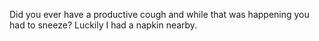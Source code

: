 Did you ever have a productive cough and while that was happening you had to sneeze? Luckily I had a napkin nearby. 
